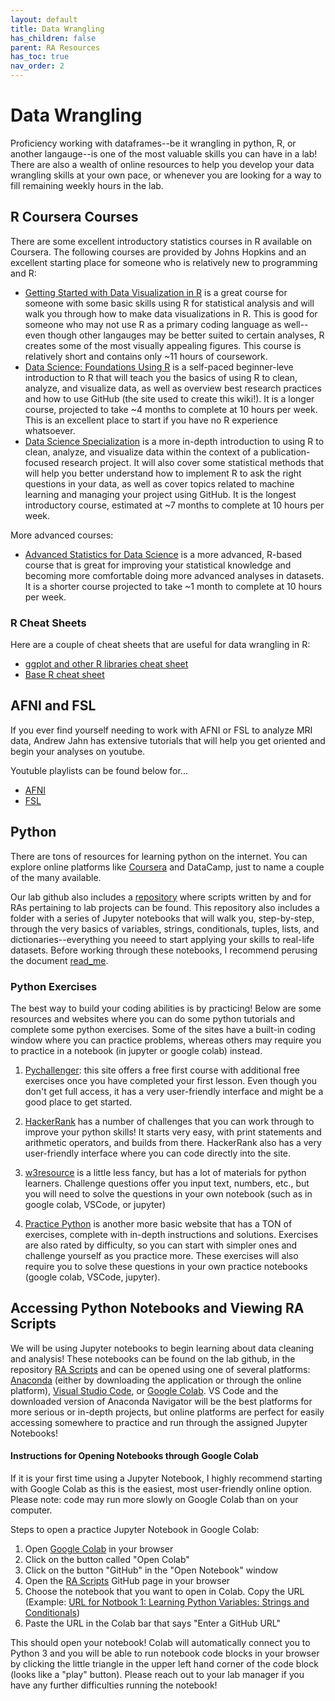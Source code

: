 ```yaml
---
layout: default
title: Data Wrangling
has_children: false
parent: RA Resources
has_toc: true
nav_order: 2
---
```


# Data Wrangling

Proficiency working with dataframes--be it wrangling in python, R, or another langauge--is one of the most valuable skills you can have in a lab! There are also a wealth of online resources to help you develop your data wrangling skills at your own pace, or whenever you are looking for a way to fill remaining weekly hours in the lab. 

## R Coursera Courses

There are some excellent introductory statistics courses in R available on Coursera. The following courses are provided by Johns Hopkins and an excellent starting place for someone who is relatively new to programming and R: 

- [Getting Started with Data Visualization in R](https://www.coursera.org/learn/jhu-getting-started-data-viz-r) is a great course for someone with some basic skills using R for statistical analysis and will walk you through how to make data visualizations in R. This is good for someone who may not use R as a primary coding language as well--even though other langauges may be better suited to certain analyses, R creates some of the most visually appealing figures. This course is relatively short and contains only ~11 hours of coursework. 
- [Data Science: Foundations Using R](https://www.coursera.org/specializations/data-science-foundations-r) is a self-paced beginner-leve introduction to R that will teach you the basics of using R to clean, analyze, and visualize data, as well as overview best research practices and how to use GitHub (the site used to create this wiki!). It is a longer course, projected to take ~4 months to complete at 10 hours per week. This is an excellent place to start if you have no R experience whatsoever. 
- [Data Science Specialization](https://www.coursera.org/specializations/jhu-data-science) is a more in-depth introduction to using R to clean, analyze, and visualize data within the context of a publication-focused research project. It will also cover some statistical methods that will help you better understand how to implement R to ask the right questions in your data, as well as cover topics related to machine learning and managing your project using GitHub. It is the longest introductory course, estimated at ~7 months to complete at 10 hours per week. 

More advanced courses: 

- [Advanced Statistics for Data Science](https://www.coursera.org/specializations/advanced-statistics-data-science) is a more advanced, R-based course that is great for improving your statistical knowledge and becoming more comfortable doing more advanced analyses in datasets. It is a shorter course projected to take ~1 month to complete at 10 hours per week. 

### R Cheat Sheets

Here are a couple of cheat sheets that are useful for data wrangling in R: 

- [ggplot and other R libraries cheat sheet](https://github.com/DANCE-Lab/DANCE-Management/blob/master/files/cheat_sheets.pdf)
- [Base R cheat sheet](https://github.com/DANCE-Lab/DANCE-Management/blob/master/files/r-cheat-sheet.pdf)

## AFNI and FSL

If you ever find yourself needing to work with AFNI or FSL to analyze MRI data, Andrew Jahn has extensive tutorials that will help you get oriented and begin your analyses on youtube. 

Youtuble playlists can be found below for... 

- [AFNI](https://www.youtube.com/playlist?list=PLIQIswOrUH6-v5EWwFdMsTZttt4407KW9)
- [FSL](https://www.youtube.com/playlist?list=PLIQIswOrUH69lUeHurAk9pLHOPTzQ6M72)

## Python

There are tons of resources for learning python on the internet. You can explore online platforms like [Coursera](https://www.coursera.org/specializations/python?utm_medium=sem&utm_source=gg&utm_campaign=B2C_NAMER_python_umich_FTCOF_specializations_country-US-country-CA&campaignid=300366907&adgroupid=34186056677&device=c&keyword=coursera%20python&matchtype=b&network=g&devicemodel=&adposition=&creativeid=668421944129&hide_mobile_promo&gad_source=1&gclid=Cj0KCQjwpP63BhDYARIsAOQkATav7J962mb73MD_bTxhTgp82TcIRw_mjLGdUb4aJIGVkLUXiDTcMkEaApfQEALw_wcB) and DataCamp, just to name a couple of the many available. 

Our lab github also includes a [repository](https://github.com/DANCE-Lab/RA_scripts/tree/main) where scripts written by and for RAs pertaining to lab projects can be found. This repository also includes a folder with a series of Jupyter notebooks that will walk you, step-by-step, through the very basics of variables, strings, conditionals, tuples, lists, and dictionaries--everything you neeed to start applying your skills to real-life datasets. Before working through these notebooks, I recommend perusing the document [read_me](https://github.com/DANCE-Lab/RA_scripts/blob/main/Learning_Python_Notebooks/read_me.md).

### Python Exercises

The best way to build your coding abilities is by practicing! Below are some resources and websites where you can do some python tutorials and complete some python exercises. Some of the sites have a built-in coding window where you can practice problems, whereas others may require you to practice in a notebook (in jupyter or google colab) instead.

1. [Pychallenger](https://pychallenger.com/): this site offers a free first course with additional free exercises once you have completed your first lesson. Even though you don't get full access, it has a very user-friendly interface and might be a good place to get started.

2. [HackerRank](https://www.hackerrank.com/domains/python?filters%5Bsubdomains%5D%5B%5D=py-introduction) has a number of challenges that you can work through to improve your python skills! It starts very easy, with print statements and arithmetic operators, and builds from there. HackerRank also has a very user-friendly interface where you can code directly into the site. 

3. [w3resource](https://www.w3resource.com/python-exercises/) is a little less fancy, but has a lot of materials for python learners. Challenge questions offer you input text, numbers, etc., but you will need to solve the questions in your own notebook (such as in google colab, VSCode, or jupyter)

4. [Practice Python](https://www.practicepython.org/) is another more basic website that has a TON of exercises, complete with in-depth instructions and solutions. Exercises are also rated by difficulty, so you can start with simpler ones and challenge yourself as you practice more. These exercises will also require you to solve these questions in your own practice notebooks (google colab, VSCode, jupyter).

## Accessing Python Notebooks and Viewing RA Scripts

We will be using Jupyter notebooks to begin learning about data cleaning and analysis! These notebooks can be found on the lab github, in the repository [RA Scripts](https://github.com/DANCE-Lab/RA_scripts/tree/main/Learning_Python_Notebooks) and can be opened using one of several platforms: [Anaconda](https://www.anaconda.com/products/navigator) (either by downloading the application or through the online platform), [Visual Studio Code](https://code.visualstudio.com/), or [Google Colab](https://colab.google/). VS Code and the downloaded version of Anaconda Navigator will be the best platforms for more serious or in-depth projects, but online platforms are perfect for easily accessing somewhere to practice and run through the assigned Jupyter Notebooks! 

#### Instructions for Opening Notebooks through Google Colab

If it is your first time using a Jupyter Notebook, I highly recommend starting with Google Colab as this is the easiest, most user-friendly online option. Please note: code may run more slowly on Google Colab than on your computer. 

Steps to open a practice Jupyter Notebook in Google Colab: 
1. Open [Google Colab](https://colab.google/) in your browser
2. Click on the button called "Open Colab"
3. Click on the button "GitHub" in the "Open Notebook" window
4. Open the [RA Scripts](https://github.com/DANCE-Lab/RA_scripts/tree/main/Learning_Python_Notebooks) GitHub page in your browser
5. Choose the notebook that you want to open in Colab. Copy the URL (Example: [URL for Notbook 1: Learning Python Variables: Strings and Conditionals](https://github.com/DANCE-Lab/RA_scripts/blob/main/Learning_Python_Notebooks/1_Learning_Python_Variables_Strings_and_Conditionals.ipynb))
6. Paste the URL in the Colab bar that says "Enter a GitHub URL"

This should open your notebook! Colab will automatically connect you to Python 3 and you will be able to run notebook code blocks in your browser by clicking the little triangle in the upper left hand corner of the code block (looks like a "play" button). Please reach out to your lab manager if you have any further difficulties running the notebook!
